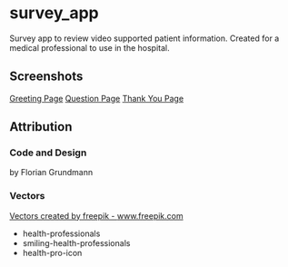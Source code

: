 # survey_app

Survey app to review video supported patient information.
Created for a medical professional to use in the hospital.

## Screenshots

[Greeting Page](/assets/screenshots/screenshot-1.PNG)
[Question Page](/assets/screenshots/screenshot-2.PNG)
[Thank You Page](/assets/screenshots/screenshot-3.PNG)


## Attribution

### Code and Design
by Florian Grundmann

### Vectors
<a href="https://www.freepik.com">Vectors created by freepik - www.freepik.com</a>
* health-professionals
* smiling-health-professionals
* health-pro-icon
